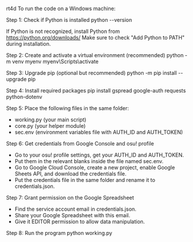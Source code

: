 rt4d
To run the code on a Windows machine:

Step 1: Check if Python is installed
python --version

If Python is not recognized, install Python from https://python.org/downloads/
Make sure to check "Add Python to PATH" during installation.

Step 2: Create and activate a virtual environment (recommended)
python -m venv myenv
myenv\Scripts\activate

Step 3: Upgrade pip (optional but recommended)
python -m pip install --upgrade pip

Step 4: Install required packages
pip install gspread google-auth requests python-dotenv

Step 5: Place the following files in the same folder:
- working.py (your main script)
- core.py (your helper module)
- sec.env (environment variables file with AUTH_ID and AUTH_TOKEN)

Step 6: Get credentials from Google Console and osu! profile
- Go to your osu! profile settings, get your AUTH_ID and AUTH_TOKEN.
- Put them in the relevant blanks inside the file named sec.env.
- Go to Google Cloud Console, create a new project, enable Google Sheets API,
  and download the credentials file.
- Put the credentials file in the same folder and rename it to credentials.json.

Step 7: Grant permission on the Google Spreadsheet
- Find the service account email in credentials.json.
- Share your Google Spreadsheet with this email.
- Give it EDITOR permission to allow data manipulation.

Step 8: Run the program
python working.py

